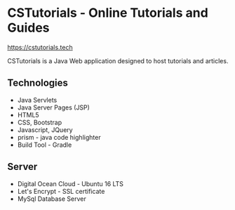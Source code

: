# CSTutorials - Online Tutorials and Guides

https://cstutorials.tech

CSTutorials is a Java Web application designed to host tutorials and articles.

## Technologies

* Java Servlets
* Java Server Pages (JSP)
* HTML5
* CSS, Bootstrap
* Javascript, JQuery
* prism - java code highlighter
* Build Tool - Gradle

## Server

* Digital Ocean Cloud - Ubuntu 16 LTS
* Let's Encrypt - SSL certificate
* MySql Database Server